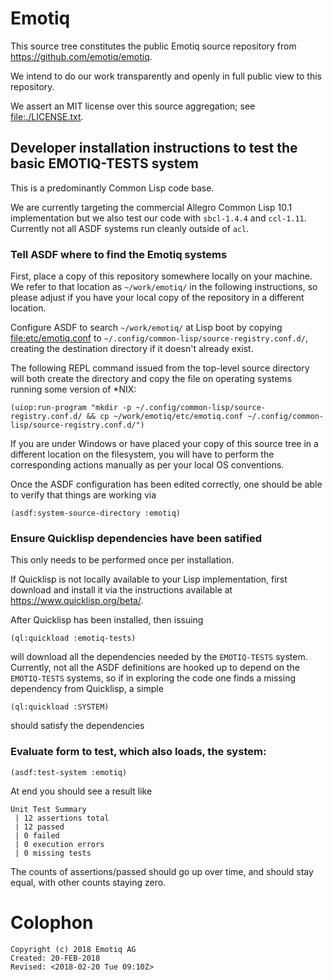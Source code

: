 # Emotiq

This source tree constitutes the public Emotiq source repository from
<https://github.com/emotiq/emotiq>.

We intend to do our work transparently and openly in full public view
to this repository.

We assert an MIT license over this source aggregation; see
<file:./LICENSE.txt>.

## Developer installation instructions to test the basic EMOTIQ-TESTS system

This is a predominantly Common Lisp code base.

We are currently targeting the commercial Allegro Common Lisp 10.1
implementation but we also test our code with `sbcl-1.4.4` and
`ccl-1.11`.  Currently not all ASDF systems run cleanly outside of
`acl`.


### Tell ASDF where to find the Emotiq systems 

First, place a copy of this repository somewhere locally on your
machine.  We refer to that location as `~/work/emotiq/` in the
following instructions, so please adjust if you have your local copy
of the repository in a different location.

Configure ASDF to search `~/work/emotiq/` at Lisp boot by copying
<file:etc/emotiq.conf> to
`~/.config/common-lisp/source-registry.conf.d/`, creating the
destination directory if it doesn't already exist.

The following REPL command issued from the top-level source directory
will both create the directory and copy the file on operating systems
running some version of *NIX:

    (uiop:run-program "mkdir -p ~/.config/common-lisp/source-registry.conf.d/ && cp ~/work/emotiq/etc/emotiq.conf ~/.config/common-lisp/source-registry.conf.d/")

    
If you are under Windows or have placed your copy of this source tree
in a different location on the filesystem, you will have to perform
the corresponding actions manually as per your local OS conventions.

Once the ASDF configuration has been edited correctly, one should be
able to verify that things are working via

    (asdf:system-source-directory :emotiq)

### Ensure Quicklisp dependencies have been satified

This only needs to be performed once per installation.

If Quicklisp is not locally available to your Lisp implementation,
first download and install it via the instructions available at
<https://www.quicklisp.org/beta/>.

After Quicklisp has been installed, then issuing 

    (ql:quickload :emotiq-tests)
    
will download all the dependencies needed by the `EMOTIQ-TESTS`
system.  Currently, not all the ASDF definitions are hooked up to
depend on the `EMOTIQ-TESTS` systems, so if in exploring the code one
finds a missing dependency from Quicklisp, a simple

    (ql:quickload :SYSTEM)

should satisfy the dependencies

### Evaluate form to test, which also loads, the system:

    (asdf:test-system :emotiq)

At end you should see a result like
  
    Unit Test Summary
     | 12 assertions total
     | 12 passed
     | 0 failed
     | 0 execution errors
     | 0 missing tests

The counts of assertions/passed should go up over time, and should
stay equal, with other counts staying zero.


# Colophon
    
    Copyright (c) 2018 Emotiq AG
    Created: 20-FEB-2018
    Revised: <2018-02-20 Tue 09:10Z>
